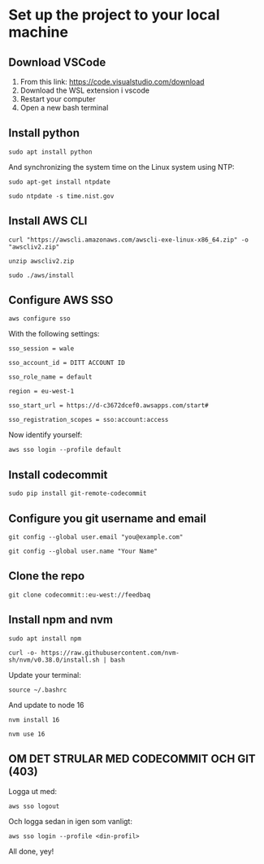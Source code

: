 # Set up the project to your local machine

## Download VSCode
1. From this link: https://code.visualstudio.com/download
2. Download the WSL extension i vscode
3. Restart your computer
4. Open a new bash terminal

## Install python
```
sudo apt install python
```
And synchronizing the system time on the Linux system using NTP: 
```
sudo apt-get install ntpdate
```
```
sudo ntpdate -s time.nist.gov
```

## Install AWS CLI
```
curl "https://awscli.amazonaws.com/awscli-exe-linux-x86_64.zip" -o "awscliv2.zip"
```
```
unzip awscliv2.zip
```
```
sudo ./aws/install
```

## Configure AWS SSO
```
aws configure sso
```
With the following settings:
```
sso_session = wale

sso_account_id = DITT ACCOUNT ID

sso_role_name = default

region = eu-west-1

sso_start_url = https://d-c3672dcef0.awsapps.com/start#

sso_registration_scopes = sso:account:access
```

Now identify yourself:
```
aws sso login --profile default
```
## Install codecommit
```
sudo pip install git-remote-codecommit
```

## Configure you git username and email
```
git config --global user.email "you@example.com"
```
```
git config --global user.name "Your Name"
```
## Clone the repo
```
git clone codecommit::eu-west://feedbaq
```
## Install npm and nvm
```
sudo apt install npm
```
```
curl -o- https://raw.githubusercontent.com/nvm-sh/nvm/v0.38.0/install.sh | bash
```

Update your terminal:
```
source ~/.bashrc
```
And update to node 16
```
nvm install 16
```
```
nvm use 16
```

## OM DET STRULAR MED CODECOMMIT OCH GIT (403)
Logga ut med:
```
aws sso logout
```
Och logga sedan in igen som vanligt:
```
aws sso login --profile <din-profil>
```

All done, yey!